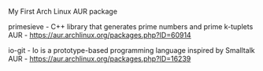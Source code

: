 My First Arch Linux AUR package

primesieve - C++ library that generates prime numbers and prime k-tuplets
AUR - https://aur.archlinux.org/packages.php?ID=60914

io-git - Io is a prototype-based programming language inspired by Smalltalk
AUR - https://aur.archlinux.org/packages.php?ID=16239
